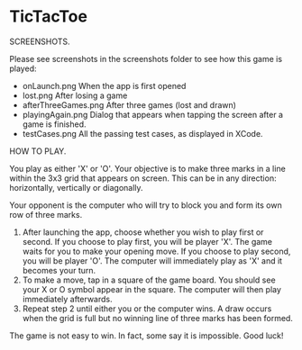 TicTacToe
=========

SCREENSHOTS.

Please see screenshots in the screenshots folder to see how this game is played:
 * onLaunch.png            When the app is first opened
 * lost.png                After losing a game
 * afterThreeGames.png     After three games (lost and drawn)
 * playingAgain.png        Dialog that appears when tapping the screen after a game is finished.
 * testCases.png           All the passing test cases, as displayed in XCode.
 
HOW TO PLAY.

 You play as either 'X' or 'O'. Your objective is to make three marks in a line within the 3x3 grid that
 appears on screen. This can be in any direction: horizontally, vertically or diagonally.
 
 Your opponent is the computer who will try to block you and form its own row of three marks.
 
 1. After launching the app, choose whether you wish to play first or second. 
    If you choose to play first, you will be player 'X'. The game waits for you to make your opening move.
    If you choose to play second, you will be player 'O'. The computer will immediately
      play as 'X' and it becomes your turn.
 2. To make a move, tap in a square of the game board. You should see your X or O symbol appear in the square.
    The computer will then play immediately afterwards.
 3. Repeat step 2 until either you or the computer wins. A draw occurs when the grid is full but no winning
    line of three marks has been formed.
    
 The game is not easy to win. In fact, some say it is impossible. Good luck!
 


 


